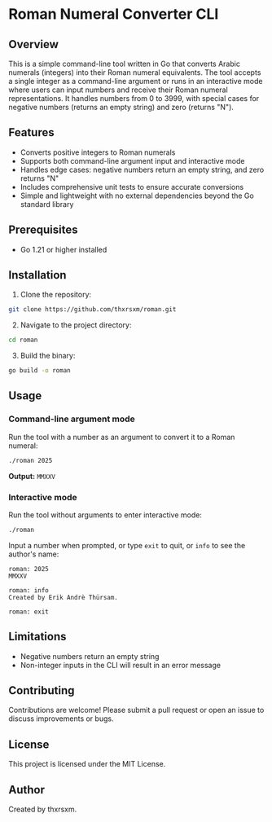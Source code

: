 # Roman Numeral Converter CLI

## Overview

This is a simple command-line tool written in Go that converts Arabic numerals (integers) into their Roman numeral equivalents. The tool accepts a single integer as a command-line argument or runs in an interactive mode where users can input numbers and receive their Roman numeral representations. It handles numbers from 0 to 3999, with special cases for negative numbers (returns an empty string) and zero (returns "N").

## Features

- Converts positive integers to Roman numerals
- Supports both command-line argument input and interactive mode
- Handles edge cases: negative numbers return an empty string, and zero returns "N"
- Includes comprehensive unit tests to ensure accurate conversions
- Simple and lightweight with no external dependencies beyond the Go standard library

## Prerequisites

- Go 1.21 or higher installed

## Installation

1. Clone the repository:

```bash
git clone https://github.com/thxrsxm/roman.git
```

2. Navigate to the project directory:

```bash
cd roman
```

3. Build the binary:

```bash
go build -o roman
```

## Usage

### Command-line argument mode

Run the tool with a number as an argument to convert it to a Roman numeral:

```bash
./roman 2025
```

**Output:** `MMXXV`

### Interactive mode

Run the tool without arguments to enter interactive mode:

```bash
./roman
```

Input a number when prompted, or type `exit` to quit, or `info` to see the author's name:

```
roman: 2025
MMXXV

roman: info
Created by Erik Andrè Thürsam.

roman: exit
```

## Limitations

- Negative numbers return an empty string
- Non-integer inputs in the CLI will result in an error message

## Contributing

Contributions are welcome! Please submit a pull request or open an issue to discuss improvements or bugs.

## License

This project is licensed under the MIT License.

## Author

Created by thxrsxm.
